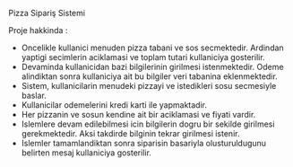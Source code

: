 Pizza Sipariş Sistemi

Proje hakkinda : 
    
* Oncelikle kullanici menuden pizza tabani ve sos secmektedir. Ardindan 
yaptigi secimlerin aciklamasi ve toplam tutari kullaniciya gosterilir. 
* Devaminda kullanicidan bazi bilgilerinin girilmesi istenmektedir. Odeme 
alindiktan sonra kullaniciya ait bu bilgiler veri tabanina eklenmektedir. 
* Sistem, kullanicilarin menudeki pizzayi ve istedikleri sosu secmesiyle baslar.
* Kullanicilar odemelerini kredi karti ile yapmaktadir.
* Her pizzanin ve sosun kendine ait bir aciklamasi ve fiyati vardir. 
* Islemlere devam edilebilmesi icin bilgilerin dogru bir sekilde girilmesi 
gerekmektedir. Aksi takdirde bilginin tekrar girilmesi istenir.
* Islemler tamamlandiktan sonra siparisin basariyla olusturuldugunu belirten
mesaj kullaniciya gosterilir.
